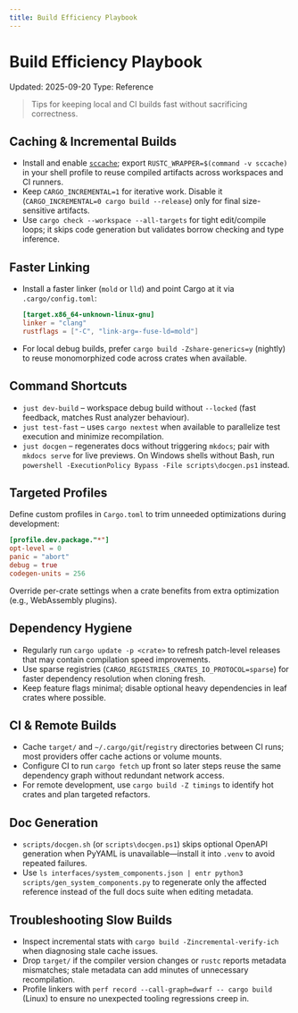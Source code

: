 ```yaml
---
title: Build Efficiency Playbook
---
```


# Build Efficiency Playbook

Updated: 2025-09-20
Type: Reference

> Tips for keeping local and CI builds fast without sacrificing correctness.

## Caching & Incremental Builds

- Install and enable [`sccache`](https://github.com/mozilla/sccache); export `RUSTC_WRAPPER=$(command -v sccache)` in your shell profile to reuse compiled artifacts across workspaces and CI runners.
- Keep `CARGO_INCREMENTAL=1` for iterative work. Disable it (`CARGO_INCREMENTAL=0 cargo build --release`) only for final size-sensitive artifacts.
- Use `cargo check --workspace --all-targets` for tight edit/compile loops; it skips code generation but validates borrow checking and type inference.

## Faster Linking

- Install a faster linker (`mold` or `lld`) and point Cargo at it via `.cargo/config.toml`:
  ```toml
  [target.x86_64-unknown-linux-gnu]
  linker = "clang"
  rustflags = ["-C", "link-arg=-fuse-ld=mold"]
  ```
- For local debug builds, prefer `cargo build -Zshare-generics=y` (nightly) to reuse monomorphized code across crates when available.

## Command Shortcuts

- `just dev-build` – workspace debug build without `--locked` (fast feedback, matches Rust analyzer behaviour).
- `just test-fast` – uses `cargo nextest` when available to parallelize test execution and minimize recompilation.
- `just docgen` – regenerates docs without triggering `mkdocs`; pair with `mkdocs serve` for live previews. On Windows shells without Bash, run `powershell -ExecutionPolicy Bypass -File scripts\docgen.ps1` instead.

## Targeted Profiles

Define custom profiles in `Cargo.toml` to trim unneeded optimizations during development:

```toml
[profile.dev.package."*"]
opt-level = 0
panic = "abort"
debug = true
codegen-units = 256
```

Override per-crate settings when a crate benefits from extra optimization (e.g., WebAssembly plugins).

## Dependency Hygiene

- Regularly run `cargo update -p <crate>` to refresh patch-level releases that may contain compilation speed improvements.
- Use sparse registries (`CARGO_REGISTRIES_CRATES_IO_PROTOCOL=sparse`) for faster dependency resolution when cloning fresh.
- Keep feature flags minimal; disable optional heavy dependencies in leaf crates where possible.

## CI & Remote Builds

- Cache `target/` and `~/.cargo/git`/`registry` directories between CI runs; most providers offer cache actions or volume mounts.
- Configure CI to run `cargo fetch` up front so later steps reuse the same dependency graph without redundant network access.
- For remote development, use `cargo build -Z timings` to identify hot crates and plan targeted refactors.

## Doc Generation

- `scripts/docgen.sh` (or `scripts\docgen.ps1`) skips optional OpenAPI generation when PyYAML is unavailable—install it into `.venv` to avoid repeated failures.
- Use `ls interfaces/system_components.json | entr python3 scripts/gen_system_components.py` to regenerate only the affected reference instead of the full docs suite when editing metadata.

## Troubleshooting Slow Builds

- Inspect incremental stats with `cargo build -Zincremental-verify-ich` when diagnosing stale cache issues.
- Drop `target/` if the compiler version changes or `rustc` reports metadata mismatches; stale metadata can add minutes of unnecessary recompilation.
- Profile linkers with `perf record --call-graph=dwarf -- cargo build` (Linux) to ensure no unexpected tooling regressions creep in.
